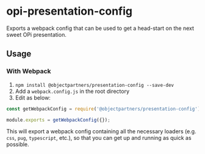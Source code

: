 # opi-presentation-config

Exports a webpack config that can be used to get a head-start on the next sweet OPi presentation.

## Usage

### With Webpack

1. `npm install @objectpartners/presentation-config --save-dev`
1. Add a `webpack.config.js` in the root directory
1. Edit as below:

```javascript
const getWebpackConfig = require('@objectpartners/presentation-config');

module.exports = getWebpackConfig({});
```

This will export a webpack config containing all the necessary loaders (e.g. `css`, `pug`, `typescript`, etc.), so that you can get up and running as quick as possible.
